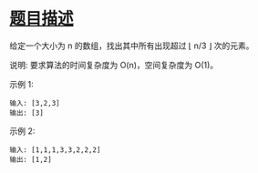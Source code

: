 # [题目描述](https://leetcode-cn.com/problems/majority-element-ii/)

给定一个大小为 n 的数组，找出其中所有出现超过 ⌊ n/3 ⌋ 次的元素。

说明: 要求算法的时间复杂度为 O(n)，空间复杂度为 O(1)。

示例 1:
```text
输入: [3,2,3]
输出: [3]
```

示例 2:
```text
输入: [1,1,1,3,3,2,2,2]
输出: [1,2]
```
